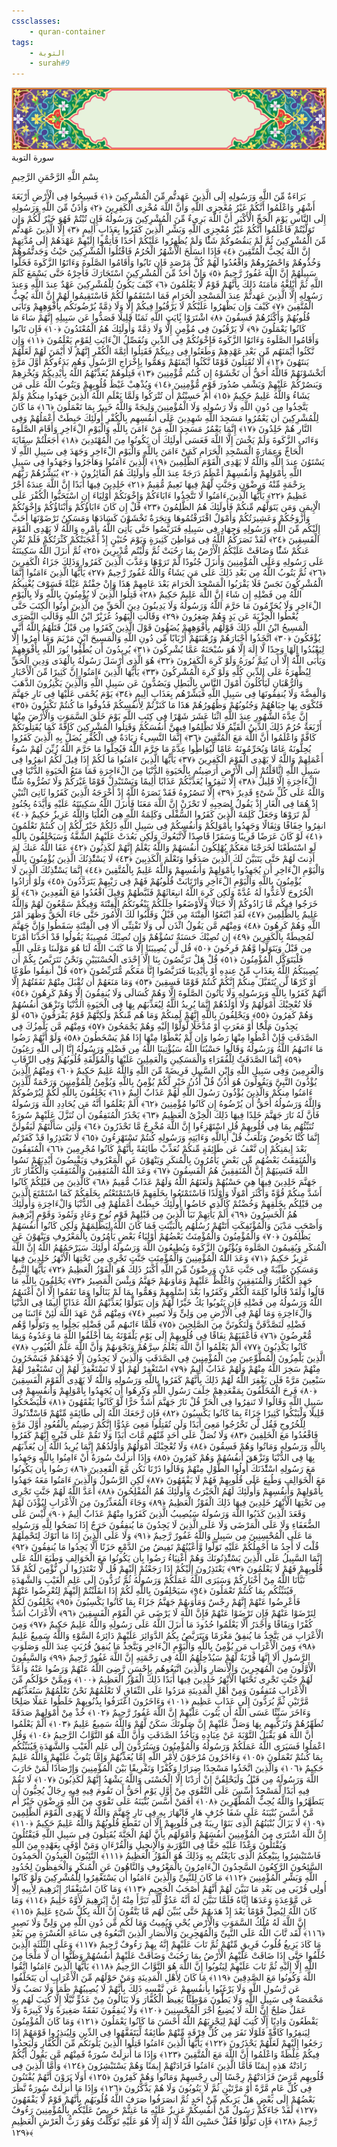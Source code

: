 ```yaml
---
cssclasses:
    - quran-container
tags:
    - التوبة
    - surah#9
---
```

<div class="quran-container">
<span class="second-border"></span>
<span class="border"></span>
<div class="head-container">
<img src="https://raw.githubusercontent.com/LORDyyyyy/obsidian-the_quran_vault/main/The%20Quran%20Vault/src/webview/surah_head.png" height=100>
<div class="surah-name">
<span class="surah-name-fnt">سورة التوبة</span>
</div>
</div>
<div class="quran-content">
<div class="name-of-god"> <p> بِسْمِ اللَّهِ الرَّحْمَنِ الرَّحِيمِ </p></div>
<p>
<span class="sign" id="f1">بَرَاءَةٌ مِّنَ اللَّهِ وَرَسُولِهِ إِلَى الَّذِينَ عَهَدتُّم مِّنَ الْمُشْرِكِينَ <span>﴿</span>١<span>﴾</span></span>
<span class="sign" id="f2">فَسِيحُوا فِى الْأَرْضِ أَرْبَعَةَ أَشْهُرٍ وَاعْلَمُوا أَنَّكُمْ غَيْرُ مُعْجِزِى اللَّهِ وَأَنَّ اللَّهَ مُخْزِى الْكَفِرِينَ <span>﴿</span>٢<span>﴾</span></span>
<span class="sign" id="f3">وَأَذَنٌ مِّنَ اللَّهِ وَرَسُولِهِ إِلَى النَّاسِ يَوْمَ الْحَجِّ الْأَكْبَرِ أَنَّ اللَّهَ بَرِىءٌ مِّنَ الْمُشْرِكِينَ وَرَسُولُهُ فَإِن تُبْتُمْ فَهُوَ خَيْرٌ لَّكُمْ وَإِن تَوَلَّيْتُمْ فَاعْلَمُوا أَنَّكُمْ غَيْرُ مُعْجِزِى اللَّهِ وَبَشِّرِ الَّذِينَ كَفَرُوا بِعَذَابٍ أَلِيمٍ <span>﴿</span>٣<span>﴾</span></span>
<span class="sign" id="f4">إِلَّا الَّذِينَ عَهَدتُّم مِّنَ الْمُشْرِكِينَ ثُمَّ لَمْ يَنقُصُوكُمْ شَئًْا وَلَمْ يُظَهِرُوا عَلَيْكُمْ أَحَدًا فَأَتِمُّوا إِلَيْهِمْ عَهْدَهُمْ إِلَى مُدَّتِهِمْ إِنَّ اللَّهَ يُحِبُّ الْمُتَّقِينَ <span>﴿</span>٤<span>﴾</span></span>
<span class="sign" id="f5">فَإِذَا انسَلَخَ الْأَشْهُرُ الْحُرُمُ فَاقْتُلُوا الْمُشْرِكِينَ حَيْثُ وَجَدتُّمُوهُمْ وَخُذُوهُمْ وَاحْصُرُوهُمْ وَاقْعُدُوا لَهُمْ كُلَّ مَرْصَدٍ فَإِن تَابُوا وَأَقَامُوا الصَّلَوةَ وَءَاتَوُا الزَّكَوةَ فَخَلُّوا سَبِيلَهُمْ إِنَّ اللَّهَ غَفُورٌ رَّحِيمٌ <span>﴿</span>٥<span>﴾</span></span>
<span class="sign" id="f6">وَإِنْ أَحَدٌ مِّنَ الْمُشْرِكِينَ اسْتَجَارَكَ فَأَجِرْهُ حَتَّى يَسْمَعَ كَلَمَ اللَّهِ ثُمَّ أَبْلِغْهُ مَأْمَنَهُ ذَلِكَ بِأَنَّهُمْ قَوْمٌ لَّا يَعْلَمُونَ <span>﴿</span>٦<span>﴾</span></span>
<span class="sign" id="f7">كَيْفَ يَكُونُ لِلْمُشْرِكِينَ عَهْدٌ عِندَ اللَّهِ وَعِندَ رَسُولِهِ إِلَّا الَّذِينَ عَهَدتُّمْ عِندَ الْمَسْجِدِ الْحَرَامِ فَمَا اسْتَقَمُوا لَكُمْ فَاسْتَقِيمُوا لَهُمْ إِنَّ اللَّهَ يُحِبُّ الْمُتَّقِينَ <span>﴿</span>٧<span>﴾</span></span>
<span class="sign" id="f8">كَيْفَ وَإِن يَظْهَرُوا عَلَيْكُمْ لَا يَرْقُبُوا فِيكُمْ إِلًّا وَلَا ذِمَّةً يُرْضُونَكُم بِأَفْوَهِهِمْ وَتَأْبَى قُلُوبُهُمْ وَأَكْثَرُهُمْ فَسِقُونَ <span>﴿</span>٨<span>﴾</span></span>
<span class="sign" id="f9">اشْتَرَوْا بَِٔايَتِ اللَّهِ ثَمَنًا قَلِيلًا فَصَدُّوا عَن سَبِيلِهِ إِنَّهُمْ سَاءَ مَا كَانُوا يَعْمَلُونَ <span>﴿</span>٩<span>﴾</span></span>
<span class="sign" id="f10">لَا يَرْقُبُونَ فِى مُؤْمِنٍ إِلًّا وَلَا ذِمَّةً وَأُولَئِكَ هُمُ الْمُعْتَدُونَ <span>﴿</span>١۰<span>﴾</span></span>
<span class="sign" id="f11">فَإِن تَابُوا وَأَقَامُوا الصَّلَوةَ وَءَاتَوُا الزَّكَوةَ فَإِخْوَنُكُمْ فِى الدِّينِ وَنُفَصِّلُ الْءَايَتِ لِقَوْمٍ يَعْلَمُونَ <span>﴿</span>١١<span>﴾</span></span>
<span class="sign" id="f12">وَإِن نَّكَثُوا أَيْمَنَهُم مِّن بَعْدِ عَهْدِهِمْ وَطَعَنُوا فِى دِينِكُمْ فَقَتِلُوا أَئِمَّةَ الْكُفْرِ إِنَّهُمْ لَا أَيْمَنَ لَهُمْ لَعَلَّهُمْ يَنتَهُونَ <span>﴿</span>١٢<span>﴾</span></span>
<span class="sign" id="f13">أَلَا تُقَتِلُونَ قَوْمًا نَّكَثُوا أَيْمَنَهُمْ وَهَمُّوا بِإِخْرَاجِ الرَّسُولِ وَهُم بَدَءُوكُمْ أَوَّلَ مَرَّةٍ أَتَخْشَوْنَهُمْ فَاللَّهُ أَحَقُّ أَن تَخْشَوْهُ إِن كُنتُم مُّؤْمِنِينَ <span>﴿</span>١٣<span>﴾</span></span>
<span class="sign" id="f14">قَتِلُوهُمْ يُعَذِّبْهُمُ اللَّهُ بِأَيْدِيكُمْ وَيُخْزِهِمْ وَيَنصُرْكُمْ عَلَيْهِمْ وَيَشْفِ صُدُورَ قَوْمٍ مُّؤْمِنِينَ <span>﴿</span>١٤<span>﴾</span></span>
<span class="sign" id="f15">وَيُذْهِبْ غَيْظَ قُلُوبِهِمْ وَيَتُوبُ اللَّهُ عَلَى مَن يَشَاءُ وَاللَّهُ عَلِيمٌ حَكِيمٌ <span>﴿</span>١٥<span>﴾</span></span>
<span class="sign" id="f16">أَمْ حَسِبْتُمْ أَن تُتْرَكُوا وَلَمَّا يَعْلَمِ اللَّهُ الَّذِينَ جَهَدُوا مِنكُمْ وَلَمْ يَتَّخِذُوا مِن دُونِ اللَّهِ وَلَا رَسُولِهِ وَلَا الْمُؤْمِنِينَ وَلِيجَةً وَاللَّهُ خَبِيرٌ بِمَا تَعْمَلُونَ <span>﴿</span>١٦<span>﴾</span></span>
<span class="sign" id="f17">مَا كَانَ لِلْمُشْرِكِينَ أَن يَعْمُرُوا مَسَجِدَ اللَّهِ شَهِدِينَ عَلَى أَنفُسِهِم بِالْكُفْرِ أُولَئِكَ حَبِطَتْ أَعْمَلُهُمْ وَفِى النَّارِ هُمْ خَلِدُونَ <span>﴿</span>١٧<span>﴾</span></span>
<span class="sign" id="f18">إِنَّمَا يَعْمُرُ مَسَجِدَ اللَّهِ مَنْ ءَامَنَ بِاللَّهِ وَالْيَوْمِ الْءَاخِرِ وَأَقَامَ الصَّلَوةَ وَءَاتَى الزَّكَوةَ وَلَمْ يَخْشَ إِلَّا اللَّهَ فَعَسَى أُولَئِكَ أَن يَكُونُوا مِنَ الْمُهْتَدِينَ <span>﴿</span>١٨<span>﴾</span></span>
<span class="sign" id="f19">أَجَعَلْتُمْ سِقَايَةَ الْحَاجِّ وَعِمَارَةَ الْمَسْجِدِ الْحَرَامِ كَمَنْ ءَامَنَ بِاللَّهِ وَالْيَوْمِ الْءَاخِرِ وَجَهَدَ فِى سَبِيلِ اللَّهِ لَا يَسْتَوُنَ عِندَ اللَّهِ وَاللَّهُ لَا يَهْدِى الْقَوْمَ الظَّلِمِينَ <span>﴿</span>١٩<span>﴾</span></span>
<span class="sign" id="f20">الَّذِينَ ءَامَنُوا وَهَاجَرُوا وَجَهَدُوا فِى سَبِيلِ اللَّهِ بِأَمْوَلِهِمْ وَأَنفُسِهِمْ أَعْظَمُ دَرَجَةً عِندَ اللَّهِ وَأُولَئِكَ هُمُ الْفَائِزُونَ <span>﴿</span>٢۰<span>﴾</span></span>
<span class="sign" id="f21">يُبَشِّرُهُمْ رَبُّهُم بِرَحْمَةٍ مِّنْهُ وَرِضْوَنٍ وَجَنَّتٍ لَّهُمْ فِيهَا نَعِيمٌ مُّقِيمٌ <span>﴿</span>٢١<span>﴾</span></span>
<span class="sign" id="f22">خَلِدِينَ فِيهَا أَبَدًا إِنَّ اللَّهَ عِندَهُ أَجْرٌ عَظِيمٌ <span>﴿</span>٢٢<span>﴾</span></span>
<span class="sign" id="f23">يَأَيُّهَا الَّذِينَ ءَامَنُوا لَا تَتَّخِذُوا ءَابَاءَكُمْ وَإِخْوَنَكُمْ أَوْلِيَاءَ إِنِ اسْتَحَبُّوا الْكُفْرَ عَلَى الْإِيمَنِ وَمَن يَتَوَلَّهُم مِّنكُمْ فَأُولَئِكَ هُمُ الظَّلِمُونَ <span>﴿</span>٢٣<span>﴾</span></span>
<span class="sign" id="f24">قُلْ إِن كَانَ ءَابَاؤُكُمْ وَأَبْنَاؤُكُمْ وَإِخْوَنُكُمْ وَأَزْوَجُكُمْ وَعَشِيرَتُكُمْ وَأَمْوَلٌ اقْتَرَفْتُمُوهَا وَتِجَرَةٌ تَخْشَوْنَ كَسَادَهَا وَمَسَكِنُ تَرْضَوْنَهَا أَحَبَّ إِلَيْكُم مِّنَ اللَّهِ وَرَسُولِهِ وَجِهَادٍ فِى سَبِيلِهِ فَتَرَبَّصُوا حَتَّى يَأْتِىَ اللَّهُ بِأَمْرِهِ وَاللَّهُ لَا يَهْدِى الْقَوْمَ الْفَسِقِينَ <span>﴿</span>٢٤<span>﴾</span></span>
<span class="sign" id="f25">لَقَدْ نَصَرَكُمُ اللَّهُ فِى مَوَاطِنَ كَثِيرَةٍ وَيَوْمَ حُنَيْنٍ إِذْ أَعْجَبَتْكُمْ كَثْرَتُكُمْ فَلَمْ تُغْنِ عَنكُمْ شَئًْا وَضَاقَتْ عَلَيْكُمُ الْأَرْضُ بِمَا رَحُبَتْ ثُمَّ وَلَّيْتُم مُّدْبِرِينَ <span>﴿</span>٢٥<span>﴾</span></span>
<span class="sign" id="f26">ثُمَّ أَنزَلَ اللَّهُ سَكِينَتَهُ عَلَى رَسُولِهِ وَعَلَى الْمُؤْمِنِينَ وَأَنزَلَ جُنُودًا لَّمْ تَرَوْهَا وَعَذَّبَ الَّذِينَ كَفَرُوا وَذَلِكَ جَزَاءُ الْكَفِرِينَ <span>﴿</span>٢٦<span>﴾</span></span>
<span class="sign" id="f27">ثُمَّ يَتُوبُ اللَّهُ مِن بَعْدِ ذَلِكَ عَلَى مَن يَشَاءُ وَاللَّهُ غَفُورٌ رَّحِيمٌ <span>﴿</span>٢٧<span>﴾</span></span>
<span class="sign" id="f28">يَأَيُّهَا الَّذِينَ ءَامَنُوا إِنَّمَا الْمُشْرِكُونَ نَجَسٌ فَلَا يَقْرَبُوا الْمَسْجِدَ الْحَرَامَ بَعْدَ عَامِهِمْ هَذَا وَإِنْ خِفْتُمْ عَيْلَةً فَسَوْفَ يُغْنِيكُمُ اللَّهُ مِن فَضْلِهِ إِن شَاءَ إِنَّ اللَّهَ عَلِيمٌ حَكِيمٌ <span>﴿</span>٢٨<span>﴾</span></span>
<span class="sign" id="f29">قَتِلُوا الَّذِينَ لَا يُؤْمِنُونَ بِاللَّهِ وَلَا بِالْيَوْمِ الْءَاخِرِ وَلَا يُحَرِّمُونَ مَا حَرَّمَ اللَّهُ وَرَسُولُهُ وَلَا يَدِينُونَ دِينَ الْحَقِّ مِنَ الَّذِينَ أُوتُوا الْكِتَبَ حَتَّى يُعْطُوا الْجِزْيَةَ عَن يَدٍ وَهُمْ صَغِرُونَ <span>﴿</span>٢٩<span>﴾</span></span>
<span class="sign" id="f30">وَقَالَتِ الْيَهُودُ عُزَيْرٌ ابْنُ اللَّهِ وَقَالَتِ النَّصَرَى الْمَسِيحُ ابْنُ اللَّهِ ذَلِكَ قَوْلُهُم بِأَفْوَهِهِمْ يُضَهُِٔونَ قَوْلَ الَّذِينَ كَفَرُوا مِن قَبْلُ قَتَلَهُمُ اللَّهُ أَنَّى يُؤْفَكُونَ <span>﴿</span>٣۰<span>﴾</span></span>
<span class="sign" id="f31">اتَّخَذُوا أَحْبَارَهُمْ وَرُهْبَنَهُمْ أَرْبَابًا مِّن دُونِ اللَّهِ وَالْمَسِيحَ ابْنَ مَرْيَمَ وَمَا أُمِرُوا إِلَّا لِيَعْبُدُوا إِلَهًا وَحِدًا لَّا إِلَهَ إِلَّا هُوَ سُبْحَنَهُ عَمَّا يُشْرِكُونَ <span>﴿</span>٣١<span>﴾</span></span>
<span class="sign" id="f32">يُرِيدُونَ أَن يُطْفُِٔوا نُورَ اللَّهِ بِأَفْوَهِهِمْ وَيَأْبَى اللَّهُ إِلَّا أَن يُتِمَّ نُورَهُ وَلَوْ كَرِهَ الْكَفِرُونَ <span>﴿</span>٣٢<span>﴾</span></span>
<span class="sign" id="f33">هُوَ الَّذِى أَرْسَلَ رَسُولَهُ بِالْهُدَى وَدِينِ الْحَقِّ لِيُظْهِرَهُ عَلَى الدِّينِ كُلِّهِ وَلَوْ كَرِهَ الْمُشْرِكُونَ <span>﴿</span>٣٣<span>﴾</span></span>
<span class="sign" id="f34">يَأَيُّهَا الَّذِينَ ءَامَنُوا إِنَّ كَثِيرًا مِّنَ الْأَحْبَارِ وَالرُّهْبَانِ لَيَأْكُلُونَ أَمْوَلَ النَّاسِ بِالْبَطِلِ وَيَصُدُّونَ عَن سَبِيلِ اللَّهِ وَالَّذِينَ يَكْنِزُونَ الذَّهَبَ وَالْفِضَّةَ وَلَا يُنفِقُونَهَا فِى سَبِيلِ اللَّهِ فَبَشِّرْهُم بِعَذَابٍ أَلِيمٍ <span>﴿</span>٣٤<span>﴾</span></span>
<span class="sign" id="f35">يَوْمَ يُحْمَى عَلَيْهَا فِى نَارِ جَهَنَّمَ فَتُكْوَى بِهَا جِبَاهُهُمْ وَجُنُوبُهُمْ وَظُهُورُهُمْ هَذَا مَا كَنَزْتُمْ لِأَنفُسِكُمْ فَذُوقُوا مَا كُنتُمْ تَكْنِزُونَ <span>﴿</span>٣٥<span>﴾</span></span>
<span class="sign" id="f36">إِنَّ عِدَّةَ الشُّهُورِ عِندَ اللَّهِ اثْنَا عَشَرَ شَهْرًا فِى كِتَبِ اللَّهِ يَوْمَ خَلَقَ السَّمَوَتِ وَالْأَرْضَ مِنْهَا أَرْبَعَةٌ حُرُمٌ ذَلِكَ الدِّينُ الْقَيِّمُ فَلَا تَظْلِمُوا فِيهِنَّ أَنفُسَكُمْ وَقَتِلُوا الْمُشْرِكِينَ كَافَّةً كَمَا يُقَتِلُونَكُمْ كَافَّةً وَاعْلَمُوا أَنَّ اللَّهَ مَعَ الْمُتَّقِينَ <span>﴿</span>٣٦<span>﴾</span></span>
<span class="sign" id="f37">إِنَّمَا النَّسِىءُ زِيَادَةٌ فِى الْكُفْرِ يُضَلُّ بِهِ الَّذِينَ كَفَرُوا يُحِلُّونَهُ عَامًا وَيُحَرِّمُونَهُ عَامًا لِّيُوَاطُِٔوا عِدَّةَ مَا حَرَّمَ اللَّهُ فَيُحِلُّوا مَا حَرَّمَ اللَّهُ زُيِّنَ لَهُمْ سُوءُ أَعْمَلِهِمْ وَاللَّهُ لَا يَهْدِى الْقَوْمَ الْكَفِرِينَ <span>﴿</span>٣٧<span>﴾</span></span>
<span class="sign" id="f38">يَأَيُّهَا الَّذِينَ ءَامَنُوا مَا لَكُمْ إِذَا قِيلَ لَكُمُ انفِرُوا فِى سَبِيلِ اللَّهِ اثَّاقَلْتُمْ إِلَى الْأَرْضِ أَرَضِيتُم بِالْحَيَوةِ الدُّنْيَا مِنَ الْءَاخِرَةِ فَمَا مَتَعُ الْحَيَوةِ الدُّنْيَا فِى الْءَاخِرَةِ إِلَّا قَلِيلٌ <span>﴿</span>٣٨<span>﴾</span></span>
<span class="sign" id="f39">إِلَّا تَنفِرُوا يُعَذِّبْكُمْ عَذَابًا أَلِيمًا وَيَسْتَبْدِلْ قَوْمًا غَيْرَكُمْ وَلَا تَضُرُّوهُ شَئًْا وَاللَّهُ عَلَى كُلِّ شَىْءٍ قَدِيرٌ <span>﴿</span>٣٩<span>﴾</span></span>
<span class="sign" id="f40">إِلَّا تَنصُرُوهُ فَقَدْ نَصَرَهُ اللَّهُ إِذْ أَخْرَجَهُ الَّذِينَ كَفَرُوا ثَانِىَ اثْنَيْنِ إِذْ هُمَا فِى الْغَارِ إِذْ يَقُولُ لِصَحِبِهِ لَا تَحْزَنْ إِنَّ اللَّهَ مَعَنَا فَأَنزَلَ اللَّهُ سَكِينَتَهُ عَلَيْهِ وَأَيَّدَهُ بِجُنُودٍ لَّمْ تَرَوْهَا وَجَعَلَ كَلِمَةَ الَّذِينَ كَفَرُوا السُّفْلَى وَكَلِمَةُ اللَّهِ هِىَ الْعُلْيَا وَاللَّهُ عَزِيزٌ حَكِيمٌ <span>﴿</span>٤۰<span>﴾</span></span>
<span class="sign" id="f41">انفِرُوا خِفَافًا وَثِقَالًا وَجَهِدُوا بِأَمْوَلِكُمْ وَأَنفُسِكُمْ فِى سَبِيلِ اللَّهِ ذَلِكُمْ خَيْرٌ لَّكُمْ إِن كُنتُمْ تَعْلَمُونَ <span>﴿</span>٤١<span>﴾</span></span>
<span class="sign" id="f42">لَوْ كَانَ عَرَضًا قَرِيبًا وَسَفَرًا قَاصِدًا لَّاتَّبَعُوكَ وَلَكِن بَعُدَتْ عَلَيْهِمُ الشُّقَّةُ وَسَيَحْلِفُونَ بِاللَّهِ لَوِ اسْتَطَعْنَا لَخَرَجْنَا مَعَكُمْ يُهْلِكُونَ أَنفُسَهُمْ وَاللَّهُ يَعْلَمُ إِنَّهُمْ لَكَذِبُونَ <span>﴿</span>٤٢<span>﴾</span></span>
<span class="sign" id="f43">عَفَا اللَّهُ عَنكَ لِمَ أَذِنتَ لَهُمْ حَتَّى يَتَبَيَّنَ لَكَ الَّذِينَ صَدَقُوا وَتَعْلَمَ الْكَذِبِينَ <span>﴿</span>٤٣<span>﴾</span></span>
<span class="sign" id="f44">لَا يَسْتَْٔذِنُكَ الَّذِينَ يُؤْمِنُونَ بِاللَّهِ وَالْيَوْمِ الْءَاخِرِ أَن يُجَهِدُوا بِأَمْوَلِهِمْ وَأَنفُسِهِمْ وَاللَّهُ عَلِيمٌ بِالْمُتَّقِينَ <span>﴿</span>٤٤<span>﴾</span></span>
<span class="sign" id="f45">إِنَّمَا يَسْتَْٔذِنُكَ الَّذِينَ لَا يُؤْمِنُونَ بِاللَّهِ وَالْيَوْمِ الْءَاخِرِ وَارْتَابَتْ قُلُوبُهُمْ فَهُمْ فِى رَيْبِهِمْ يَتَرَدَّدُونَ <span>﴿</span>٤٥<span>﴾</span></span>
<span class="sign" id="f46">وَلَوْ أَرَادُوا الْخُرُوجَ لَأَعَدُّوا لَهُ عُدَّةً وَلَكِن كَرِهَ اللَّهُ انبِعَاثَهُمْ فَثَبَّطَهُمْ وَقِيلَ اقْعُدُوا مَعَ الْقَعِدِينَ <span>﴿</span>٤٦<span>﴾</span></span>
<span class="sign" id="f47">لَوْ خَرَجُوا فِيكُم مَّا زَادُوكُمْ إِلَّا خَبَالًا وَلَأَوْضَعُوا خِلَلَكُمْ يَبْغُونَكُمُ الْفِتْنَةَ وَفِيكُمْ سَمَّعُونَ لَهُمْ وَاللَّهُ عَلِيمٌ بِالظَّلِمِينَ <span>﴿</span>٤٧<span>﴾</span></span>
<span class="sign" id="f48">لَقَدِ ابْتَغَوُا الْفِتْنَةَ مِن قَبْلُ وَقَلَّبُوا لَكَ الْأُمُورَ حَتَّى جَاءَ الْحَقُّ وَظَهَرَ أَمْرُ اللَّهِ وَهُمْ كَرِهُونَ <span>﴿</span>٤٨<span>﴾</span></span>
<span class="sign" id="f49">وَمِنْهُم مَّن يَقُولُ ائْذَن لِّى وَلَا تَفْتِنِّى أَلَا فِى الْفِتْنَةِ سَقَطُوا وَإِنَّ جَهَنَّمَ لَمُحِيطَةٌ بِالْكَفِرِينَ <span>﴿</span>٤٩<span>﴾</span></span>
<span class="sign" id="f50">إِن تُصِبْكَ حَسَنَةٌ تَسُؤْهُمْ وَإِن تُصِبْكَ مُصِيبَةٌ يَقُولُوا قَدْ أَخَذْنَا أَمْرَنَا مِن قَبْلُ وَيَتَوَلَّوا وَّهُمْ فَرِحُونَ <span>﴿</span>٥۰<span>﴾</span></span>
<span class="sign" id="f51">قُل لَّن يُصِيبَنَا إِلَّا مَا كَتَبَ اللَّهُ لَنَا هُوَ مَوْلَىنَا وَعَلَى اللَّهِ فَلْيَتَوَكَّلِ الْمُؤْمِنُونَ <span>﴿</span>٥١<span>﴾</span></span>
<span class="sign" id="f52">قُلْ هَلْ تَرَبَّصُونَ بِنَا إِلَّا إِحْدَى الْحُسْنَيَيْنِ وَنَحْنُ نَتَرَبَّصُ بِكُمْ أَن يُصِيبَكُمُ اللَّهُ بِعَذَابٍ مِّنْ عِندِهِ أَوْ بِأَيْدِينَا فَتَرَبَّصُوا إِنَّا مَعَكُم مُّتَرَبِّصُونَ <span>﴿</span>٥٢<span>﴾</span></span>
<span class="sign" id="f53">قُلْ أَنفِقُوا طَوْعًا أَوْ كَرْهًا لَّن يُتَقَبَّلَ مِنكُمْ إِنَّكُمْ كُنتُمْ قَوْمًا فَسِقِينَ <span>﴿</span>٥٣<span>﴾</span></span>
<span class="sign" id="f54">وَمَا مَنَعَهُمْ أَن تُقْبَلَ مِنْهُمْ نَفَقَتُهُمْ إِلَّا أَنَّهُمْ كَفَرُوا بِاللَّهِ وَبِرَسُولِهِ وَلَا يَأْتُونَ الصَّلَوةَ إِلَّا وَهُمْ كُسَالَى وَلَا يُنفِقُونَ إِلَّا وَهُمْ كَرِهُونَ <span>﴿</span>٥٤<span>﴾</span></span>
<span class="sign" id="f55">فَلَا تُعْجِبْكَ أَمْوَلُهُمْ وَلَا أَوْلَدُهُمْ إِنَّمَا يُرِيدُ اللَّهُ لِيُعَذِّبَهُم بِهَا فِى الْحَيَوةِ الدُّنْيَا وَتَزْهَقَ أَنفُسُهُمْ وَهُمْ كَفِرُونَ <span>﴿</span>٥٥<span>﴾</span></span>
<span class="sign" id="f56">وَيَحْلِفُونَ بِاللَّهِ إِنَّهُمْ لَمِنكُمْ وَمَا هُم مِّنكُمْ وَلَكِنَّهُمْ قَوْمٌ يَفْرَقُونَ <span>﴿</span>٥٦<span>﴾</span></span>
<span class="sign" id="f57">لَوْ يَجِدُونَ مَلْجًَٔا أَوْ مَغَرَتٍ أَوْ مُدَّخَلًا لَّوَلَّوْا إِلَيْهِ وَهُمْ يَجْمَحُونَ <span>﴿</span>٥٧<span>﴾</span></span>
<span class="sign" id="f58">وَمِنْهُم مَّن يَلْمِزُكَ فِى الصَّدَقَتِ فَإِنْ أُعْطُوا مِنْهَا رَضُوا وَإِن لَّمْ يُعْطَوْا مِنْهَا إِذَا هُمْ يَسْخَطُونَ <span>﴿</span>٥٨<span>﴾</span></span>
<span class="sign" id="f59">وَلَوْ أَنَّهُمْ رَضُوا مَا ءَاتَىهُمُ اللَّهُ وَرَسُولُهُ وَقَالُوا حَسْبُنَا اللَّهُ سَيُؤْتِينَا اللَّهُ مِن فَضْلِهِ وَرَسُولُهُ إِنَّا إِلَى اللَّهِ رَغِبُونَ <span>﴿</span>٥٩<span>﴾</span></span>
<span class="sign" id="f60">إِنَّمَا الصَّدَقَتُ لِلْفُقَرَاءِ وَالْمَسَكِينِ وَالْعَمِلِينَ عَلَيْهَا وَالْمُؤَلَّفَةِ قُلُوبُهُمْ وَفِى الرِّقَابِ وَالْغَرِمِينَ وَفِى سَبِيلِ اللَّهِ وَابْنِ السَّبِيلِ فَرِيضَةً مِّنَ اللَّهِ وَاللَّهُ عَلِيمٌ حَكِيمٌ <span>﴿</span>٦۰<span>﴾</span></span>
<span class="sign" id="f61">وَمِنْهُمُ الَّذِينَ يُؤْذُونَ النَّبِىَّ وَيَقُولُونَ هُوَ أُذُنٌ قُلْ أُذُنُ خَيْرٍ لَّكُمْ يُؤْمِنُ بِاللَّهِ وَيُؤْمِنُ لِلْمُؤْمِنِينَ وَرَحْمَةٌ لِّلَّذِينَ ءَامَنُوا مِنكُمْ وَالَّذِينَ يُؤْذُونَ رَسُولَ اللَّهِ لَهُمْ عَذَابٌ أَلِيمٌ <span>﴿</span>٦١<span>﴾</span></span>
<span class="sign" id="f62">يَحْلِفُونَ بِاللَّهِ لَكُمْ لِيُرْضُوكُمْ وَاللَّهُ وَرَسُولُهُ أَحَقُّ أَن يُرْضُوهُ إِن كَانُوا مُؤْمِنِينَ <span>﴿</span>٦٢<span>﴾</span></span>
<span class="sign" id="f63">أَلَمْ يَعْلَمُوا أَنَّهُ مَن يُحَادِدِ اللَّهَ وَرَسُولَهُ فَأَنَّ لَهُ نَارَ جَهَنَّمَ خَلِدًا فِيهَا ذَلِكَ الْخِزْىُ الْعَظِيمُ <span>﴿</span>٦٣<span>﴾</span></span>
<span class="sign" id="f64">يَحْذَرُ الْمُنَفِقُونَ أَن تُنَزَّلَ عَلَيْهِمْ سُورَةٌ تُنَبِّئُهُم بِمَا فِى قُلُوبِهِمْ قُلِ اسْتَهْزِءُوا إِنَّ اللَّهَ مُخْرِجٌ مَّا تَحْذَرُونَ <span>﴿</span>٦٤<span>﴾</span></span>
<span class="sign" id="f65">وَلَئِن سَأَلْتَهُمْ لَيَقُولُنَّ إِنَّمَا كُنَّا نَخُوضُ وَنَلْعَبُ قُلْ أَبِاللَّهِ وَءَايَتِهِ وَرَسُولِهِ كُنتُمْ تَسْتَهْزِءُونَ <span>﴿</span>٦٥<span>﴾</span></span>
<span class="sign" id="f66">لَا تَعْتَذِرُوا قَدْ كَفَرْتُم بَعْدَ إِيمَنِكُمْ إِن نَّعْفُ عَن طَائِفَةٍ مِّنكُمْ نُعَذِّبْ طَائِفَةً بِأَنَّهُمْ كَانُوا مُجْرِمِينَ <span>﴿</span>٦٦<span>﴾</span></span>
<span class="sign" id="f67">الْمُنَفِقُونَ وَالْمُنَفِقَتُ بَعْضُهُم مِّن بَعْضٍ يَأْمُرُونَ بِالْمُنكَرِ وَيَنْهَوْنَ عَنِ الْمَعْرُوفِ وَيَقْبِضُونَ أَيْدِيَهُمْ نَسُوا اللَّهَ فَنَسِيَهُمْ إِنَّ الْمُنَفِقِينَ هُمُ الْفَسِقُونَ <span>﴿</span>٦٧<span>﴾</span></span>
<span class="sign" id="f68">وَعَدَ اللَّهُ الْمُنَفِقِينَ وَالْمُنَفِقَتِ وَالْكُفَّارَ نَارَ جَهَنَّمَ خَلِدِينَ فِيهَا هِىَ حَسْبُهُمْ وَلَعَنَهُمُ اللَّهُ وَلَهُمْ عَذَابٌ مُّقِيمٌ <span>﴿</span>٦٨<span>﴾</span></span>
<span class="sign" id="f69">كَالَّذِينَ مِن قَبْلِكُمْ كَانُوا أَشَدَّ مِنكُمْ قُوَّةً وَأَكْثَرَ أَمْوَلًا وَأَوْلَدًا فَاسْتَمْتَعُوا بِخَلَقِهِمْ فَاسْتَمْتَعْتُم بِخَلَقِكُمْ كَمَا اسْتَمْتَعَ الَّذِينَ مِن قَبْلِكُم بِخَلَقِهِمْ وَخُضْتُمْ كَالَّذِى خَاضُوا أُولَئِكَ حَبِطَتْ أَعْمَلُهُمْ فِى الدُّنْيَا وَالْءَاخِرَةِ وَأُولَئِكَ هُمُ الْخَسِرُونَ <span>﴿</span>٦٩<span>﴾</span></span>
<span class="sign" id="f70">أَلَمْ يَأْتِهِمْ نَبَأُ الَّذِينَ مِن قَبْلِهِمْ قَوْمِ نُوحٍ وَعَادٍ وَثَمُودَ وَقَوْمِ إِبْرَهِيمَ وَأَصْحَبِ مَدْيَنَ وَالْمُؤْتَفِكَتِ أَتَتْهُمْ رُسُلُهُم بِالْبَيِّنَتِ فَمَا كَانَ اللَّهُ لِيَظْلِمَهُمْ وَلَكِن كَانُوا أَنفُسَهُمْ يَظْلِمُونَ <span>﴿</span>٧۰<span>﴾</span></span>
<span class="sign" id="f71">وَالْمُؤْمِنُونَ وَالْمُؤْمِنَتُ بَعْضُهُمْ أَوْلِيَاءُ بَعْضٍ يَأْمُرُونَ بِالْمَعْرُوفِ وَيَنْهَوْنَ عَنِ الْمُنكَرِ وَيُقِيمُونَ الصَّلَوةَ وَيُؤْتُونَ الزَّكَوةَ وَيُطِيعُونَ اللَّهَ وَرَسُولَهُ أُولَئِكَ سَيَرْحَمُهُمُ اللَّهُ إِنَّ اللَّهَ عَزِيزٌ حَكِيمٌ <span>﴿</span>٧١<span>﴾</span></span>
<span class="sign" id="f72">وَعَدَ اللَّهُ الْمُؤْمِنِينَ وَالْمُؤْمِنَتِ جَنَّتٍ تَجْرِى مِن تَحْتِهَا الْأَنْهَرُ خَلِدِينَ فِيهَا وَمَسَكِنَ طَيِّبَةً فِى جَنَّتِ عَدْنٍ وَرِضْوَنٌ مِّنَ اللَّهِ أَكْبَرُ ذَلِكَ هُوَ الْفَوْزُ الْعَظِيمُ <span>﴿</span>٧٢<span>﴾</span></span>
<span class="sign" id="f73">يَأَيُّهَا النَّبِىُّ جَهِدِ الْكُفَّارَ وَالْمُنَفِقِينَ وَاغْلُظْ عَلَيْهِمْ وَمَأْوَىهُمْ جَهَنَّمُ وَبِئْسَ الْمَصِيرُ <span>﴿</span>٧٣<span>﴾</span></span>
<span class="sign" id="f74">يَحْلِفُونَ بِاللَّهِ مَا قَالُوا وَلَقَدْ قَالُوا كَلِمَةَ الْكُفْرِ وَكَفَرُوا بَعْدَ إِسْلَمِهِمْ وَهَمُّوا بِمَا لَمْ يَنَالُوا وَمَا نَقَمُوا إِلَّا أَنْ أَغْنَىهُمُ اللَّهُ وَرَسُولُهُ مِن فَضْلِهِ فَإِن يَتُوبُوا يَكُ خَيْرًا لَّهُمْ وَإِن يَتَوَلَّوْا يُعَذِّبْهُمُ اللَّهُ عَذَابًا أَلِيمًا فِى الدُّنْيَا وَالْءَاخِرَةِ وَمَا لَهُمْ فِى الْأَرْضِ مِن وَلِىٍّ وَلَا نَصِيرٍ <span>﴿</span>٧٤<span>﴾</span></span>
<span class="sign" id="f75">وَمِنْهُم مَّنْ عَهَدَ اللَّهَ لَئِنْ ءَاتَىنَا مِن فَضْلِهِ لَنَصَّدَّقَنَّ وَلَنَكُونَنَّ مِنَ الصَّلِحِينَ <span>﴿</span>٧٥<span>﴾</span></span>
<span class="sign" id="f76">فَلَمَّا ءَاتَىهُم مِّن فَضْلِهِ بَخِلُوا بِهِ وَتَوَلَّوا وَّهُم مُّعْرِضُونَ <span>﴿</span>٧٦<span>﴾</span></span>
<span class="sign" id="f77">فَأَعْقَبَهُمْ نِفَاقًا فِى قُلُوبِهِمْ إِلَى يَوْمِ يَلْقَوْنَهُ بِمَا أَخْلَفُوا اللَّهَ مَا وَعَدُوهُ وَبِمَا كَانُوا يَكْذِبُونَ <span>﴿</span>٧٧<span>﴾</span></span>
<span class="sign" id="f78">أَلَمْ يَعْلَمُوا أَنَّ اللَّهَ يَعْلَمُ سِرَّهُمْ وَنَجْوَىهُمْ وَأَنَّ اللَّهَ عَلَّمُ الْغُيُوبِ <span>﴿</span>٧٨<span>﴾</span></span>
<span class="sign" id="f79">الَّذِينَ يَلْمِزُونَ الْمُطَّوِّعِينَ مِنَ الْمُؤْمِنِينَ فِى الصَّدَقَتِ وَالَّذِينَ لَا يَجِدُونَ إِلَّا جُهْدَهُمْ فَيَسْخَرُونَ مِنْهُمْ سَخِرَ اللَّهُ مِنْهُمْ وَلَهُمْ عَذَابٌ أَلِيمٌ <span>﴿</span>٧٩<span>﴾</span></span>
<span class="sign" id="f80">اسْتَغْفِرْ لَهُمْ أَوْ لَا تَسْتَغْفِرْ لَهُمْ إِن تَسْتَغْفِرْ لَهُمْ سَبْعِينَ مَرَّةً فَلَن يَغْفِرَ اللَّهُ لَهُمْ ذَلِكَ بِأَنَّهُمْ كَفَرُوا بِاللَّهِ وَرَسُولِهِ وَاللَّهُ لَا يَهْدِى الْقَوْمَ الْفَسِقِينَ <span>﴿</span>٨۰<span>﴾</span></span>
<span class="sign" id="f81">فَرِحَ الْمُخَلَّفُونَ بِمَقْعَدِهِمْ خِلَفَ رَسُولِ اللَّهِ وَكَرِهُوا أَن يُجَهِدُوا بِأَمْوَلِهِمْ وَأَنفُسِهِمْ فِى سَبِيلِ اللَّهِ وَقَالُوا لَا تَنفِرُوا فِى الْحَرِّ قُلْ نَارُ جَهَنَّمَ أَشَدُّ حَرًّا لَّوْ كَانُوا يَفْقَهُونَ <span>﴿</span>٨١<span>﴾</span></span>
<span class="sign" id="f82">فَلْيَضْحَكُوا قَلِيلًا وَلْيَبْكُوا كَثِيرًا جَزَاءً بِمَا كَانُوا يَكْسِبُونَ <span>﴿</span>٨٢<span>﴾</span></span>
<span class="sign" id="f83">فَإِن رَّجَعَكَ اللَّهُ إِلَى طَائِفَةٍ مِّنْهُمْ فَاسْتَْٔذَنُوكَ لِلْخُرُوجِ فَقُل لَّن تَخْرُجُوا مَعِىَ أَبَدًا وَلَن تُقَتِلُوا مَعِىَ عَدُوًّا إِنَّكُمْ رَضِيتُم بِالْقُعُودِ أَوَّلَ مَرَّةٍ فَاقْعُدُوا مَعَ الْخَلِفِينَ <span>﴿</span>٨٣<span>﴾</span></span>
<span class="sign" id="f84">وَلَا تُصَلِّ عَلَى أَحَدٍ مِّنْهُم مَّاتَ أَبَدًا وَلَا تَقُمْ عَلَى قَبْرِهِ إِنَّهُمْ كَفَرُوا بِاللَّهِ وَرَسُولِهِ وَمَاتُوا وَهُمْ فَسِقُونَ <span>﴿</span>٨٤<span>﴾</span></span>
<span class="sign" id="f85">وَلَا تُعْجِبْكَ أَمْوَلُهُمْ وَأَوْلَدُهُمْ إِنَّمَا يُرِيدُ اللَّهُ أَن يُعَذِّبَهُم بِهَا فِى الدُّنْيَا وَتَزْهَقَ أَنفُسُهُمْ وَهُمْ كَفِرُونَ <span>﴿</span>٨٥<span>﴾</span></span>
<span class="sign" id="f86">وَإِذَا أُنزِلَتْ سُورَةٌ أَنْ ءَامِنُوا بِاللَّهِ وَجَهِدُوا مَعَ رَسُولِهِ اسْتَْٔذَنَكَ أُولُوا الطَّوْلِ مِنْهُمْ وَقَالُوا ذَرْنَا نَكُن مَّعَ الْقَعِدِينَ <span>﴿</span>٨٦<span>﴾</span></span>
<span class="sign" id="f87">رَضُوا بِأَن يَكُونُوا مَعَ الْخَوَالِفِ وَطُبِعَ عَلَى قُلُوبِهِمْ فَهُمْ لَا يَفْقَهُونَ <span>﴿</span>٨٧<span>﴾</span></span>
<span class="sign" id="f88">لَكِنِ الرَّسُولُ وَالَّذِينَ ءَامَنُوا مَعَهُ جَهَدُوا بِأَمْوَلِهِمْ وَأَنفُسِهِمْ وَأُولَئِكَ لَهُمُ الْخَيْرَتُ وَأُولَئِكَ هُمُ الْمُفْلِحُونَ <span>﴿</span>٨٨<span>﴾</span></span>
<span class="sign" id="f89">أَعَدَّ اللَّهُ لَهُمْ جَنَّتٍ تَجْرِى مِن تَحْتِهَا الْأَنْهَرُ خَلِدِينَ فِيهَا ذَلِكَ الْفَوْزُ الْعَظِيمُ <span>﴿</span>٨٩<span>﴾</span></span>
<span class="sign" id="f90">وَجَاءَ الْمُعَذِّرُونَ مِنَ الْأَعْرَابِ لِيُؤْذَنَ لَهُمْ وَقَعَدَ الَّذِينَ كَذَبُوا اللَّهَ وَرَسُولَهُ سَيُصِيبُ الَّذِينَ كَفَرُوا مِنْهُمْ عَذَابٌ أَلِيمٌ <span>﴿</span>٩۰<span>﴾</span></span>
<span class="sign" id="f91">لَّيْسَ عَلَى الضُّعَفَاءِ وَلَا عَلَى الْمَرْضَى وَلَا عَلَى الَّذِينَ لَا يَجِدُونَ مَا يُنفِقُونَ حَرَجٌ إِذَا نَصَحُوا لِلَّهِ وَرَسُولِهِ مَا عَلَى الْمُحْسِنِينَ مِن سَبِيلٍ وَاللَّهُ غَفُورٌ رَّحِيمٌ <span>﴿</span>٩١<span>﴾</span></span>
<span class="sign" id="f92">وَلَا عَلَى الَّذِينَ إِذَا مَا أَتَوْكَ لِتَحْمِلَهُمْ قُلْتَ لَا أَجِدُ مَا أَحْمِلُكُمْ عَلَيْهِ تَوَلَّوا وَّأَعْيُنُهُمْ تَفِيضُ مِنَ الدَّمْعِ حَزَنًا أَلَّا يَجِدُوا مَا يُنفِقُونَ <span>﴿</span>٩٢<span>﴾</span></span>
<span class="sign" id="f93">إِنَّمَا السَّبِيلُ عَلَى الَّذِينَ يَسْتَْٔذِنُونَكَ وَهُمْ أَغْنِيَاءُ رَضُوا بِأَن يَكُونُوا مَعَ الْخَوَالِفِ وَطَبَعَ اللَّهُ عَلَى قُلُوبِهِمْ فَهُمْ لَا يَعْلَمُونَ <span>﴿</span>٩٣<span>﴾</span></span>
<span class="sign" id="f94">يَعْتَذِرُونَ إِلَيْكُمْ إِذَا رَجَعْتُمْ إِلَيْهِمْ قُل لَّا تَعْتَذِرُوا لَن نُّؤْمِنَ لَكُمْ قَدْ نَبَّأَنَا اللَّهُ مِنْ أَخْبَارِكُمْ وَسَيَرَى اللَّهُ عَمَلَكُمْ وَرَسُولُهُ ثُمَّ تُرَدُّونَ إِلَى عَلِمِ الْغَيْبِ وَالشَّهَدَةِ فَيُنَبِّئُكُم بِمَا كُنتُمْ تَعْمَلُونَ <span>﴿</span>٩٤<span>﴾</span></span>
<span class="sign" id="f95">سَيَحْلِفُونَ بِاللَّهِ لَكُمْ إِذَا انقَلَبْتُمْ إِلَيْهِمْ لِتُعْرِضُوا عَنْهُمْ فَأَعْرِضُوا عَنْهُمْ إِنَّهُمْ رِجْسٌ وَمَأْوَىهُمْ جَهَنَّمُ جَزَاءً بِمَا كَانُوا يَكْسِبُونَ <span>﴿</span>٩٥<span>﴾</span></span>
<span class="sign" id="f96">يَحْلِفُونَ لَكُمْ لِتَرْضَوْا عَنْهُمْ فَإِن تَرْضَوْا عَنْهُمْ فَإِنَّ اللَّهَ لَا يَرْضَى عَنِ الْقَوْمِ الْفَسِقِينَ <span>﴿</span>٩٦<span>﴾</span></span>
<span class="sign" id="f97">الْأَعْرَابُ أَشَدُّ كُفْرًا وَنِفَاقًا وَأَجْدَرُ أَلَّا يَعْلَمُوا حُدُودَ مَا أَنزَلَ اللَّهُ عَلَى رَسُولِهِ وَاللَّهُ عَلِيمٌ حَكِيمٌ <span>﴿</span>٩٧<span>﴾</span></span>
<span class="sign" id="f98">وَمِنَ الْأَعْرَابِ مَن يَتَّخِذُ مَا يُنفِقُ مَغْرَمًا وَيَتَرَبَّصُ بِكُمُ الدَّوَائِرَ عَلَيْهِمْ دَائِرَةُ السَّوْءِ وَاللَّهُ سَمِيعٌ عَلِيمٌ <span>﴿</span>٩٨<span>﴾</span></span>
<span class="sign" id="f99">وَمِنَ الْأَعْرَابِ مَن يُؤْمِنُ بِاللَّهِ وَالْيَوْمِ الْءَاخِرِ وَيَتَّخِذُ مَا يُنفِقُ قُرُبَتٍ عِندَ اللَّهِ وَصَلَوَتِ الرَّسُولِ أَلَا إِنَّهَا قُرْبَةٌ لَّهُمْ سَيُدْخِلُهُمُ اللَّهُ فِى رَحْمَتِهِ إِنَّ اللَّهَ غَفُورٌ رَّحِيمٌ <span>﴿</span>٩٩<span>﴾</span></span>
<span class="sign" id="f100">وَالسَّبِقُونَ الْأَوَّلُونَ مِنَ الْمُهَجِرِينَ وَالْأَنصَارِ وَالَّذِينَ اتَّبَعُوهُم بِإِحْسَنٍ رَّضِىَ اللَّهُ عَنْهُمْ وَرَضُوا عَنْهُ وَأَعَدَّ لَهُمْ جَنَّتٍ تَجْرِى تَحْتَهَا الْأَنْهَرُ خَلِدِينَ فِيهَا أَبَدًا ذَلِكَ الْفَوْزُ الْعَظِيمُ <span>﴿</span>١۰۰<span>﴾</span></span>
<span class="sign" id="f101">وَمِمَّنْ حَوْلَكُم مِّنَ الْأَعْرَابِ مُنَفِقُونَ وَمِنْ أَهْلِ الْمَدِينَةِ مَرَدُوا عَلَى النِّفَاقِ لَا تَعْلَمُهُمْ نَحْنُ نَعْلَمُهُمْ سَنُعَذِّبُهُم مَّرَّتَيْنِ ثُمَّ يُرَدُّونَ إِلَى عَذَابٍ عَظِيمٍ <span>﴿</span>١۰١<span>﴾</span></span>
<span class="sign" id="f102">وَءَاخَرُونَ اعْتَرَفُوا بِذُنُوبِهِمْ خَلَطُوا عَمَلًا صَلِحًا وَءَاخَرَ سَيِّئًا عَسَى اللَّهُ أَن يَتُوبَ عَلَيْهِمْ إِنَّ اللَّهَ غَفُورٌ رَّحِيمٌ <span>﴿</span>١۰٢<span>﴾</span></span>
<span class="sign" id="f103">خُذْ مِنْ أَمْوَلِهِمْ صَدَقَةً تُطَهِّرُهُمْ وَتُزَكِّيهِم بِهَا وَصَلِّ عَلَيْهِمْ إِنَّ صَلَوتَكَ سَكَنٌ لَّهُمْ وَاللَّهُ سَمِيعٌ عَلِيمٌ <span>﴿</span>١۰٣<span>﴾</span></span>
<span class="sign" id="f104">أَلَمْ يَعْلَمُوا أَنَّ اللَّهَ هُوَ يَقْبَلُ التَّوْبَةَ عَنْ عِبَادِهِ وَيَأْخُذُ الصَّدَقَتِ وَأَنَّ اللَّهَ هُوَ التَّوَّابُ الرَّحِيمُ <span>﴿</span>١۰٤<span>﴾</span></span>
<span class="sign" id="f105">وَقُلِ اعْمَلُوا فَسَيَرَى اللَّهُ عَمَلَكُمْ وَرَسُولُهُ وَالْمُؤْمِنُونَ وَسَتُرَدُّونَ إِلَى عَلِمِ الْغَيْبِ وَالشَّهَدَةِ فَيُنَبِّئُكُم بِمَا كُنتُمْ تَعْمَلُونَ <span>﴿</span>١۰٥<span>﴾</span></span>
<span class="sign" id="f106">وَءَاخَرُونَ مُرْجَوْنَ لِأَمْرِ اللَّهِ إِمَّا يُعَذِّبُهُمْ وَإِمَّا يَتُوبُ عَلَيْهِمْ وَاللَّهُ عَلِيمٌ حَكِيمٌ <span>﴿</span>١۰٦<span>﴾</span></span>
<span class="sign" id="f107">وَالَّذِينَ اتَّخَذُوا مَسْجِدًا ضِرَارًا وَكُفْرًا وَتَفْرِيقًا بَيْنَ الْمُؤْمِنِينَ وَإِرْصَادًا لِّمَنْ حَارَبَ اللَّهَ وَرَسُولَهُ مِن قَبْلُ وَلَيَحْلِفُنَّ إِنْ أَرَدْنَا إِلَّا الْحُسْنَى وَاللَّهُ يَشْهَدُ إِنَّهُمْ لَكَذِبُونَ <span>﴿</span>١۰٧<span>﴾</span></span>
<span class="sign" id="f108">لَا تَقُمْ فِيهِ أَبَدًا لَّمَسْجِدٌ أُسِّسَ عَلَى التَّقْوَى مِنْ أَوَّلِ يَوْمٍ أَحَقُّ أَن تَقُومَ فِيهِ فِيهِ رِجَالٌ يُحِبُّونَ أَن يَتَطَهَّرُوا وَاللَّهُ يُحِبُّ الْمُطَّهِّرِينَ <span>﴿</span>١۰٨<span>﴾</span></span>
<span class="sign" id="f109">أَفَمَنْ أَسَّسَ بُنْيَنَهُ عَلَى تَقْوَى مِنَ اللَّهِ وَرِضْوَنٍ خَيْرٌ أَم مَّنْ أَسَّسَ بُنْيَنَهُ عَلَى شَفَا جُرُفٍ هَارٍ فَانْهَارَ بِهِ فِى نَارِ جَهَنَّمَ وَاللَّهُ لَا يَهْدِى الْقَوْمَ الظَّلِمِينَ <span>﴿</span>١۰٩<span>﴾</span></span>
<span class="sign" id="f110">لَا يَزَالُ بُنْيَنُهُمُ الَّذِى بَنَوْا رِيبَةً فِى قُلُوبِهِمْ إِلَّا أَن تَقَطَّعَ قُلُوبُهُمْ وَاللَّهُ عَلِيمٌ حَكِيمٌ <span>﴿</span>١١۰<span>﴾</span></span>
<span class="sign" id="f111">إِنَّ اللَّهَ اشْتَرَى مِنَ الْمُؤْمِنِينَ أَنفُسَهُمْ وَأَمْوَلَهُم بِأَنَّ لَهُمُ الْجَنَّةَ يُقَتِلُونَ فِى سَبِيلِ اللَّهِ فَيَقْتُلُونَ وَيُقْتَلُونَ وَعْدًا عَلَيْهِ حَقًّا فِى التَّوْرَىةِ وَالْإِنجِيلِ وَالْقُرْءَانِ وَمَنْ أَوْفَى بِعَهْدِهِ مِنَ اللَّهِ فَاسْتَبْشِرُوا بِبَيْعِكُمُ الَّذِى بَايَعْتُم بِهِ وَذَلِكَ هُوَ الْفَوْزُ الْعَظِيمُ <span>﴿</span>١١١<span>﴾</span></span>
<span class="sign" id="f112">التَّئِبُونَ الْعَبِدُونَ الْحَمِدُونَ السَّئِحُونَ الرَّكِعُونَ السَّجِدُونَ الْءَامِرُونَ بِالْمَعْرُوفِ وَالنَّاهُونَ عَنِ الْمُنكَرِ وَالْحَفِظُونَ لِحُدُودِ اللَّهِ وَبَشِّرِ الْمُؤْمِنِينَ <span>﴿</span>١١٢<span>﴾</span></span>
<span class="sign" id="f113">مَا كَانَ لِلنَّبِىِّ وَالَّذِينَ ءَامَنُوا أَن يَسْتَغْفِرُوا لِلْمُشْرِكِينَ وَلَوْ كَانُوا أُولِى قُرْبَى مِن بَعْدِ مَا تَبَيَّنَ لَهُمْ أَنَّهُمْ أَصْحَبُ الْجَحِيمِ <span>﴿</span>١١٣<span>﴾</span></span>
<span class="sign" id="f114">وَمَا كَانَ اسْتِغْفَارُ إِبْرَهِيمَ لِأَبِيهِ إِلَّا عَن مَّوْعِدَةٍ وَعَدَهَا إِيَّاهُ فَلَمَّا تَبَيَّنَ لَهُ أَنَّهُ عَدُوٌّ لِّلَّهِ تَبَرَّأَ مِنْهُ إِنَّ إِبْرَهِيمَ لَأَوَّهٌ حَلِيمٌ <span>﴿</span>١١٤<span>﴾</span></span>
<span class="sign" id="f115">وَمَا كَانَ اللَّهُ لِيُضِلَّ قَوْمًا بَعْدَ إِذْ هَدَىهُمْ حَتَّى يُبَيِّنَ لَهُم مَّا يَتَّقُونَ إِنَّ اللَّهَ بِكُلِّ شَىْءٍ عَلِيمٌ <span>﴿</span>١١٥<span>﴾</span></span>
<span class="sign" id="f116">إِنَّ اللَّهَ لَهُ مُلْكُ السَّمَوَتِ وَالْأَرْضِ يُحْىِ وَيُمِيتُ وَمَا لَكُم مِّن دُونِ اللَّهِ مِن وَلِىٍّ وَلَا نَصِيرٍ <span>﴿</span>١١٦<span>﴾</span></span>
<span class="sign" id="f117">لَّقَد تَّابَ اللَّهُ عَلَى النَّبِىِّ وَالْمُهَجِرِينَ وَالْأَنصَارِ الَّذِينَ اتَّبَعُوهُ فِى سَاعَةِ الْعُسْرَةِ مِن بَعْدِ مَا كَادَ يَزِيغُ قُلُوبُ فَرِيقٍ مِّنْهُمْ ثُمَّ تَابَ عَلَيْهِمْ إِنَّهُ بِهِمْ رَءُوفٌ رَّحِيمٌ <span>﴿</span>١١٧<span>﴾</span></span>
<span class="sign" id="f118">وَعَلَى الثَّلَثَةِ الَّذِينَ خُلِّفُوا حَتَّى إِذَا ضَاقَتْ عَلَيْهِمُ الْأَرْضُ بِمَا رَحُبَتْ وَضَاقَتْ عَلَيْهِمْ أَنفُسُهُمْ وَظَنُّوا أَن لَّا مَلْجَأَ مِنَ اللَّهِ إِلَّا إِلَيْهِ ثُمَّ تَابَ عَلَيْهِمْ لِيَتُوبُوا إِنَّ اللَّهَ هُوَ التَّوَّابُ الرَّحِيمُ <span>﴿</span>١١٨<span>﴾</span></span>
<span class="sign" id="f119">يَأَيُّهَا الَّذِينَ ءَامَنُوا اتَّقُوا اللَّهَ وَكُونُوا مَعَ الصَّدِقِينَ <span>﴿</span>١١٩<span>﴾</span></span>
<span class="sign" id="f120">مَا كَانَ لِأَهْلِ الْمَدِينَةِ وَمَنْ حَوْلَهُم مِّنَ الْأَعْرَابِ أَن يَتَخَلَّفُوا عَن رَّسُولِ اللَّهِ وَلَا يَرْغَبُوا بِأَنفُسِهِمْ عَن نَّفْسِهِ ذَلِكَ بِأَنَّهُمْ لَا يُصِيبُهُمْ ظَمَأٌ وَلَا نَصَبٌ وَلَا مَخْمَصَةٌ فِى سَبِيلِ اللَّهِ وَلَا يَطَُٔونَ مَوْطِئًا يَغِيظُ الْكُفَّارَ وَلَا يَنَالُونَ مِنْ عَدُوٍّ نَّيْلًا إِلَّا كُتِبَ لَهُم بِهِ عَمَلٌ صَلِحٌ إِنَّ اللَّهَ لَا يُضِيعُ أَجْرَ الْمُحْسِنِينَ <span>﴿</span>١٢۰<span>﴾</span></span>
<span class="sign" id="f121">وَلَا يُنفِقُونَ نَفَقَةً صَغِيرَةً وَلَا كَبِيرَةً وَلَا يَقْطَعُونَ وَادِيًا إِلَّا كُتِبَ لَهُمْ لِيَجْزِيَهُمُ اللَّهُ أَحْسَنَ مَا كَانُوا يَعْمَلُونَ <span>﴿</span>١٢١<span>﴾</span></span>
<span class="sign" id="f122">وَمَا كَانَ الْمُؤْمِنُونَ لِيَنفِرُوا كَافَّةً فَلَوْلَا نَفَرَ مِن كُلِّ فِرْقَةٍ مِّنْهُمْ طَائِفَةٌ لِّيَتَفَقَّهُوا فِى الدِّينِ وَلِيُنذِرُوا قَوْمَهُمْ إِذَا رَجَعُوا إِلَيْهِمْ لَعَلَّهُمْ يَحْذَرُونَ <span>﴿</span>١٢٢<span>﴾</span></span>
<span class="sign" id="f123">يَأَيُّهَا الَّذِينَ ءَامَنُوا قَتِلُوا الَّذِينَ يَلُونَكُم مِّنَ الْكُفَّارِ وَلْيَجِدُوا فِيكُمْ غِلْظَةً وَاعْلَمُوا أَنَّ اللَّهَ مَعَ الْمُتَّقِينَ <span>﴿</span>١٢٣<span>﴾</span></span>
<span class="sign" id="f124">وَإِذَا مَا أُنزِلَتْ سُورَةٌ فَمِنْهُم مَّن يَقُولُ أَيُّكُمْ زَادَتْهُ هَذِهِ إِيمَنًا فَأَمَّا الَّذِينَ ءَامَنُوا فَزَادَتْهُمْ إِيمَنًا وَهُمْ يَسْتَبْشِرُونَ <span>﴿</span>١٢٤<span>﴾</span></span>
<span class="sign" id="f125">وَأَمَّا الَّذِينَ فِى قُلُوبِهِم مَّرَضٌ فَزَادَتْهُمْ رِجْسًا إِلَى رِجْسِهِمْ وَمَاتُوا وَهُمْ كَفِرُونَ <span>﴿</span>١٢٥<span>﴾</span></span>
<span class="sign" id="f126">أَوَلَا يَرَوْنَ أَنَّهُمْ يُفْتَنُونَ فِى كُلِّ عَامٍ مَّرَّةً أَوْ مَرَّتَيْنِ ثُمَّ لَا يَتُوبُونَ وَلَا هُمْ يَذَّكَّرُونَ <span>﴿</span>١٢٦<span>﴾</span></span>
<span class="sign" id="f127">وَإِذَا مَا أُنزِلَتْ سُورَةٌ نَّظَرَ بَعْضُهُمْ إِلَى بَعْضٍ هَلْ يَرَىكُم مِّنْ أَحَدٍ ثُمَّ انصَرَفُوا صَرَفَ اللَّهُ قُلُوبَهُم بِأَنَّهُمْ قَوْمٌ لَّا يَفْقَهُونَ <span>﴿</span>١٢٧<span>﴾</span></span>
<span class="sign" id="f128">لَقَدْ جَاءَكُمْ رَسُولٌ مِّنْ أَنفُسِكُمْ عَزِيزٌ عَلَيْهِ مَا عَنِتُّمْ حَرِيصٌ عَلَيْكُم بِالْمُؤْمِنِينَ رَءُوفٌ رَّحِيمٌ <span>﴿</span>١٢٨<span>﴾</span></span>
<span class="sign" id="f129">فَإِن تَوَلَّوْا فَقُلْ حَسْبِىَ اللَّهُ لَا إِلَهَ إِلَّا هُوَ عَلَيْهِ تَوَكَّلْتُ وَهُوَ رَبُّ الْعَرْشِ الْعَظِيمِ <span>﴿</span>١٢٩<span>﴾</span></span>

</p>
</div>
<span class="border" style="margin-top:25px;"></span>
<span class="second-border-bottom"></span>
</div>
